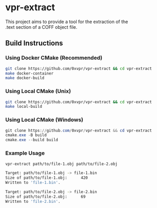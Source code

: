 # vpr-extract
This project aims to provide a tool for the extraction of the  
.text section of a COFF object file.

## Build Instructions
### Using Docker CMake (Recommended)
```bash
git clone https://github.com/0xvpr/vpr-extract && cd vpr-extract
make docker-container
make docker-build
```
### Using Local CMake (Unix)
```bash
git clone https://github.com/0xvpr/vpr-extract && cd vpr-extract
make local-build
```
### Using Local CMake (Windows)
```powershell
git clone https://github.com/0xvpr/vpr-extract && cd vpr-extract
cmake.exe -B build
cmake.exe --build build
```

### Example Usage
```bash
vpr-extract path/to/file-1.obj path/to/file-2.obj

Target: path/to/file-1.obj -> file-1.bin
Size of path/to/file-1.obj:      420
Written to 'file-1.bin'.

Target: path/to/file-2.obj -> file-2.bin
Size of path/to/file-2.obj:      69
Written to 'file-2.bin'.
```
